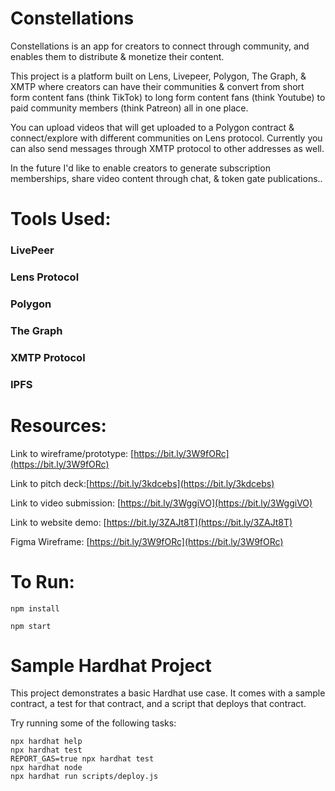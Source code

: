 # Constellations

Constellations is an app for creators to connect through community, and enables them to distribute & monetize their content.

This project is a platform built on Lens, Livepeer, Polygon, The Graph, & XMTP where creators can have their communities & convert from short form content fans (think TikTok) to long form content fans (think Youtube) to paid community members (think Patreon) all in one place.

You can upload videos that will get uploaded to a Polygon contract & connect/explore with different communities on Lens protocol. Currently you can also send messages through XMTP protocol to other addresses as well.

In the future I'd like to enable creators to generate subscription memberships, share video content through chat, & token gate publications..

# Tools Used: 
### LivePeer

### Lens Protocol

### Polygon

### The Graph

### XMTP Protocol

### IPFS

# Resources:
Link to wireframe/prototype: [https://bit.ly/3W9fORc](https://bit.ly/3W9fORc)

Link to pitch deck:[https://bit.ly/3kdcebs](https://bit.ly/3kdcebs)

Link to video submission: [https://bit.ly/3WggiVO](https://bit.ly/3WggiVO) 

Link to website demo: [https://bit.ly/3ZAJt8T](https://bit.ly/3ZAJt8T)

Figma Wireframe: [https://bit.ly/3W9fORc](https://bit.ly/3W9fORc)

# To Run: 

```
npm install
```

```
npm start
```

# Sample Hardhat Project

This project demonstrates a basic Hardhat use case. It comes with a sample contract, a test for that contract, and a script that deploys that contract.

Try running some of the following tasks:

```shell
npx hardhat help
npx hardhat test
REPORT_GAS=true npx hardhat test
npx hardhat node
npx hardhat run scripts/deploy.js
```
